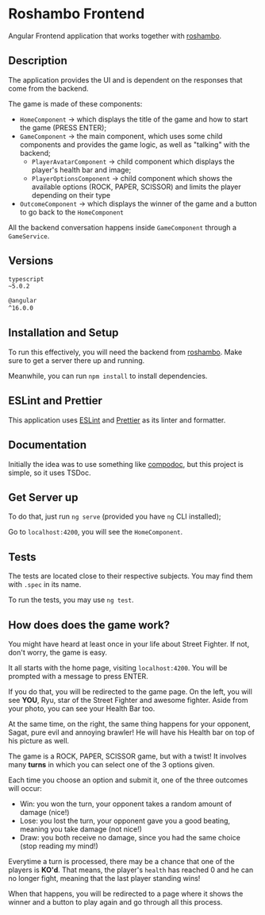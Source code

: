 # Roshambo Frontend

Angular Frontend application that works together with [roshambo][roshambo-git].

## Description

The application provides the UI and is dependent on the responses that come from the backend.

The game is made of these components:

- `HomeComponent` -> which displays the title of the game and how to start the game (PRESS ENTER);
- `GameComponent` -> the main component, which uses some child components and provides the game logic, as well as "talking" with the backend;
  - `PlayerAvatarComponent` -> child component which displays the player's health bar and image;
  - `PlayerOptionsComponent` -> child component which shows the available options (ROCK, PAPER, SCISSOR) and limits the player depending on their type
- `OutcomeComponent` -> which displays the winner of the game and a button to go back to the `HomeComponent`

All the backend conversation happens inside `GameComponent` through a `GameService`.
## Versions

```bash
typescript
~5.0.2

@angular
^16.0.0
```

## Installation and Setup

To run this effectively, you will need the backend from [roshambo][roshambo-git].
Make sure to get a server there up and running.

Meanwhile, you can run `npm install` to install dependencies.

## ESLint and Prettier

This application uses [ESLint](https://eslint.org/) and [Prettier](https://prettier.io/) as its linter and formatter.

## Documentation

Initially the idea was to use something like [compodoc](https://compodoc.app/),
but this project is simple, so it uses TSDoc.

## Get Server up

To do that, just run `ng serve` (provided you have `ng` CLI installed);

Go to `localhost:4200`, you will see the `HomeComponent`.

## Tests

The tests are located close to their respective subjects. You may find them with `.spec` in its name.

To run the tests, you may use `ng test`.

## How does does the game work?

You might have heard at least once in your life about Street Fighter.
If not, don't worry, the game is easy.

It all starts with the home page, visiting `localhost:4200`.
You will be prompted with a message to press ENTER.

If you do that, you will be redirected to the game page.
On the left, you will see **YOU**, Ryu, star of the Street Fighter and awesome fighter.
Aside from your photo, you can see your Health Bar too.

At the same time, on the right, the same thing happens for your opponent, Sagat, pure evil and annoying brawler!
He will have his Health bar on top of his picture as well.

The game is a ROCK, PAPER, SCISSOR game, but with a twist!
It involves many **turns** in which you can select one of the 3 options given.

Each time you choose an option and submit it, one of the three outcomes will occur:

- Win: you won the turn, your opponent takes a random amount of damage (nice!)
- Lose: you lost the turn, your opponent gave you a good beating, meaning you take damage (not nice!)
- Draw: you both receive no damage, since you had the same choice (stop reading my mind!)

Everytime a turn is processed, there may be a chance that one of the players is **KO'd**.
That means, the player's `health` has reached 0 and he can no longer fight, meaning
that the last player standing wins!

When that happens, you will be redirected to a page where it shows the winner
and a button to play again and go through all this process.


[roshambo-git]: https://github.com/alecarneiro1993/roshambo
